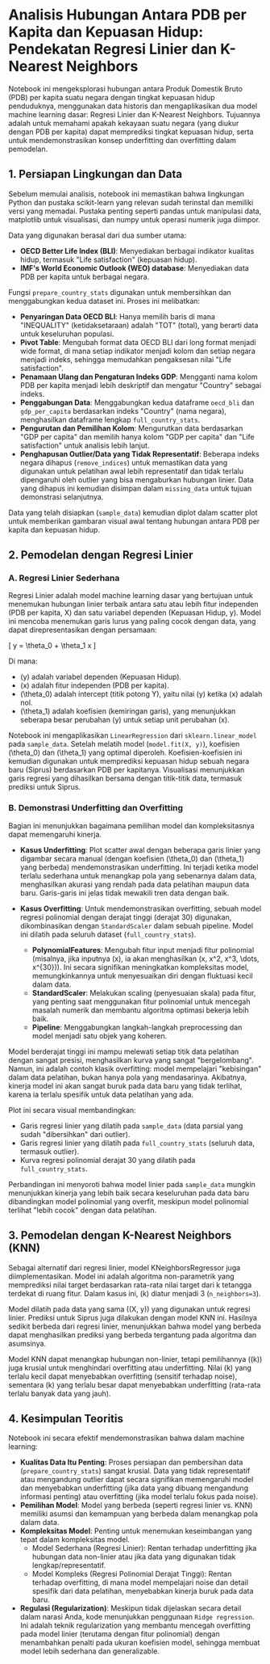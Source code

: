 # Analisis Hubungan Antara PDB per Kapita dan Kepuasan Hidup: Pendekatan Regresi Linier dan K-Nearest Neighbors

Notebook ini mengeksplorasi hubungan antara Produk Domestik Bruto (PDB) per kapita suatu negara dengan tingkat kepuasan hidup penduduknya, menggunakan data historis dan mengaplikasikan dua model machine learning dasar: Regresi Linier dan K-Nearest Neighbors. Tujuannya adalah untuk memahami apakah kekayaan suatu negara (yang diukur dengan PDB per kapita) dapat memprediksi tingkat kepuasan hidup, serta untuk mendemonstrasikan konsep underfitting dan overfitting dalam pemodelan.

## 1. Persiapan Lingkungan dan Data

Sebelum memulai analisis, notebook ini memastikan bahwa lingkungan Python dan pustaka scikit-learn yang relevan sudah terinstal dan memiliki versi yang memadai. Pustaka penting seperti pandas untuk manipulasi data, matplotlib untuk visualisasi, dan numpy untuk operasi numerik juga diimpor.

Data yang digunakan berasal dari dua sumber utama:

- **OECD Better Life Index (BLI)**: Menyediakan berbagai indikator kualitas hidup, termasuk "Life satisfaction" (kepuasan hidup).
- **IMF's World Economic Outlook (WEO) database**: Menyediakan data PDB per kapita untuk berbagai negara.

Fungsi `prepare_country_stats` digunakan untuk membersihkan dan menggabungkan kedua dataset ini. Proses ini melibatkan:

- **Penyaringan Data OECD BLI**: Hanya memilih baris di mana "INEQUALITY" (ketidaksetaraan) adalah "TOT" (total), yang berarti data untuk keseluruhan populasi.
- **Pivot Table**: Mengubah format data OECD BLI dari long format menjadi wide format, di mana setiap indikator menjadi kolom dan setiap negara menjadi indeks, sehingga memudahkan pengaksesan nilai "Life satisfaction".
- **Penamaan Ulang dan Pengaturan Indeks GDP**: Mengganti nama kolom PDB per kapita menjadi lebih deskriptif dan mengatur "Country" sebagai indeks.
- **Penggabungan Data**: Menggabungkan kedua dataframe `oecd_bli` dan `gdp_per_capita` berdasarkan indeks "Country" (nama negara), menghasilkan dataframe lengkap `full_country_stats`.
- **Pengurutan dan Pemilihan Kolom**: Mengurutkan data berdasarkan "GDP per capita" dan memilih hanya kolom "GDP per capita" dan "Life satisfaction" untuk analisis lebih lanjut.
- **Penghapusan Outlier/Data yang Tidak Representatif**: Beberapa indeks negara dihapus (`remove_indices`) untuk memastikan data yang digunakan untuk pelatihan awal lebih representatif dan tidak terlalu dipengaruhi oleh outlier yang bisa mengaburkan hubungan linier. Data yang dihapus ini kemudian disimpan dalam `missing_data` untuk tujuan demonstrasi selanjutnya.

Data yang telah disiapkan (`sample_data`) kemudian diplot dalam scatter plot untuk memberikan gambaran visual awal tentang hubungan antara PDB per kapita dan kepuasan hidup.

## 2. Pemodelan dengan Regresi Linier

### A. Regresi Linier Sederhana

Regresi Linier adalah model machine learning dasar yang bertujuan untuk menemukan hubungan linier terbaik antara satu atau lebih fitur independen (PDB per kapita, X) dan satu variabel dependen (Kepuasan Hidup, y). Model ini mencoba menemukan garis lurus yang paling cocok dengan data, yang dapat direpresentasikan dengan persamaan:

\[
y = \theta_0 + \theta_1 x
\]

Di mana:
- \(y\) adalah variabel dependen (Kepuasan Hidup).
- \(x\) adalah fitur independen (PDB per kapita).
- \(\theta_0\) adalah intercept (titik potong Y), yaitu nilai \(y\) ketika \(x\) adalah nol.
- \(\theta_1\) adalah koefisien (kemiringan garis), yang menunjukkan seberapa besar perubahan \(y\) untuk setiap unit perubahan \(x\).

Notebook ini mengaplikasikan `LinearRegression` dari `sklearn.linear_model` pada `sample_data`. Setelah melatih model (`model.fit(X, y)`), koefisien \(\theta_0\) dan \(\theta_1\) yang optimal diperoleh. Koefisien-koefisien ini kemudian digunakan untuk memprediksi kepuasan hidup sebuah negara baru (Siprus) berdasarkan PDB per kapitanya. Visualisasi menunjukkan garis regresi yang dihasilkan bersama dengan titik-titik data, termasuk prediksi untuk Siprus.

### B. Demonstrasi Underfitting dan Overfitting

Bagian ini menunjukkan bagaimana pemilihan model dan kompleksitasnya dapat memengaruhi kinerja.

- **Kasus Underfitting**: Plot scatter awal dengan beberapa garis linier yang digambar secara manual (dengan koefisien \(\theta_0\) dan \(\theta_1\) yang berbeda) mendemonstrasikan underfitting. Ini terjadi ketika model terlalu sederhana untuk menangkap pola yang sebenarnya dalam data, menghasilkan akurasi yang rendah pada data pelatihan maupun data baru. Garis-garis ini jelas tidak mewakili tren data dengan baik.
- **Kasus Overfitting**: Untuk mendemonstrasikan overfitting, sebuah model regresi polinomial dengan derajat tinggi (derajat 30) digunakan, dikombinasikan dengan `StandardScaler` dalam sebuah pipeline. Model ini dilatih pada seluruh dataset (`full_country_stats`).

  - **PolynomialFeatures**: Mengubah fitur input menjadi fitur polinomial (misalnya, jika inputnya \(x\), ia akan menghasilkan \(x, x^2, x^3, \dots, x^{30}\)). Ini secara signifikan meningkatkan kompleksitas model, memungkinkannya untuk menyesuaikan diri dengan fluktuasi kecil dalam data.
  - **StandardScaler**: Melakukan scaling (penyesuaian skala) pada fitur, yang penting saat menggunakan fitur polinomial untuk mencegah masalah numerik dan membantu algoritma optimasi bekerja lebih baik.
  - **Pipeline**: Menggabungkan langkah-langkah preprocessing dan model menjadi satu objek yang koheren.

Model berderajat tinggi ini mampu melewati setiap titik data pelatihan dengan sangat presisi, menghasilkan kurva yang sangat "bergelombang". Namun, ini adalah contoh klasik overfitting: model mempelajari "kebisingan" dalam data pelatihan, bukan hanya pola yang mendasarinya. Akibatnya, kinerja model ini akan sangat buruk pada data baru yang tidak terlihat, karena ia terlalu spesifik untuk data pelatihan yang ada.

Plot ini secara visual membandingkan:
- Garis regresi linier yang dilatih pada `sample_data` (data parsial yang sudah "dibersihkan" dari outlier).
- Garis regresi linier yang dilatih pada `full_country_stats` (seluruh data, termasuk outlier).
- Kurva regresi polinomial derajat 30 yang dilatih pada `full_country_stats`.

Perbandingan ini menyoroti bahwa model linier pada `sample_data` mungkin menunjukkan kinerja yang lebih baik secara keseluruhan pada data baru dibandingkan model polinomial yang overfit, meskipun model polinomial terlihat "lebih cocok" dengan data pelatihan.

## 3. Pemodelan dengan K-Nearest Neighbors (KNN)

Sebagai alternatif dari regresi linier, model KNeighborsRegressor juga diimplementasikan. Model ini adalah algoritma non-parametrik yang memprediksi nilai target berdasarkan rata-rata nilai target dari k tetangga terdekat di ruang fitur. Dalam kasus ini, \(k\) diatur menjadi 3 (`n_neighbors=3`).

Model dilatih pada data yang sama (\(X, y\)) yang digunakan untuk regresi linier. Prediksi untuk Siprus juga dilakukan dengan model KNN ini. Hasilnya sedikit berbeda dari regresi linier, menunjukkan bahwa model yang berbeda dapat menghasilkan prediksi yang berbeda tergantung pada algoritma dan asumsinya.

Model KNN dapat menangkap hubungan non-linier, tetapi pemilihannya (\(k\)) juga krusial untuk menghindari overfitting atau underfitting. Nilai \(k\) yang terlalu kecil dapat menyebabkan overfitting (sensitif terhadap noise), sementara \(k\) yang terlalu besar dapat menyebabkan underfitting (rata-rata terlalu banyak data yang jauh).

## 4. Kesimpulan Teoritis

Notebook ini secara efektif mendemonstrasikan bahwa dalam machine learning:
- **Kualitas Data Itu Penting**: Proses persiapan dan pembersihan data (`prepare_country_stats`) sangat krusial. Data yang tidak representatif atau mengandung outlier dapat secara signifikan memengaruhi model dan menyebabkan underfitting (jika data yang dibuang mengandung informasi penting) atau overfitting (jika model terlalu fokus pada noise).
- **Pemilihan Model**: Model yang berbeda (seperti regresi linier vs. KNN) memiliki asumsi dan kemampuan yang berbeda dalam menangkap pola dalam data.
- **Kompleksitas Model**: Penting untuk menemukan keseimbangan yang tepat dalam kompleksitas model.
  - Model Sederhana (Regresi Linier): Rentan terhadap underfitting jika hubungan data non-linier atau jika data yang digunakan tidak lengkap/representatif.
  - Model Kompleks (Regresi Polinomial Derajat Tinggi): Rentan terhadap overfitting, di mana model mempelajari noise dan detail spesifik dari data pelatihan, menyebabkan kinerja buruk pada data baru.
- **Regulasi (Regularization)**: Meskipun tidak dijelaskan secara detail dalam narasi Anda, kode menunjukkan penggunaan `Ridge regression`. Ini adalah teknik regularization yang membantu mencegah overfitting pada model linier (terutama dengan fitur polinomial) dengan menambahkan penalti pada ukuran koefisien model, sehingga membuat model lebih sederhana dan generalizable.

